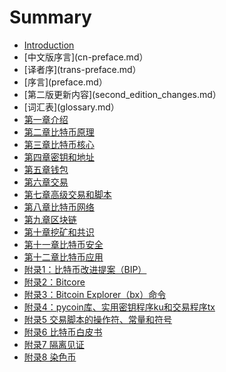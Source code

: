 # Summary

* [Introduction](README.md)
* [中文版序言](cn-preface.md）
* [译者序](trans-preface.md）
* [序言](preface.md）
* [第二版更新内容](second_edition_changes.md）
* [词汇表](glossary.md）
* [第一章介绍](ch01.md)
* [第二章比特币原理](ch02.md)
* [第三章比特币核心](ch03.md)
* [第四章密钥和地址](ch04.md)
* [第五章钱包](ch05.md)
* [第六章交易](ch06.md)
* [第七章高级交易和脚本](ch07.md)
* [第八章比特币网络](ch08.md)
* [第九章区块链](ch09.md)
* [第十章挖矿和共识](ch10.md)
* [第十一章比特币安全](ch11.md)
* [第十二章比特币应用](ch12.md)
* [附录1：比特币改进提案（BIP）](appdx-bips.md)
* [附录2：Bitcore](appdx-bitcore.md)
* [附录3：Bitcoin Explorer（bx）命令](appdx-bx.md)
* [附录4：pycoin库、实用密钥程序ku和交易程序tx](fappdx-pycoin.md)
* [附录5 交易脚本的操作符、常量和符号](appdx-scriptops.md)
* [附录6 比特币白皮书](appdx-bitcoinwhitepaper.md)
* [附录7 隔离见证](appdx-segwit.md)
* [附录8 染色币](appdx-colored_coins.md)
